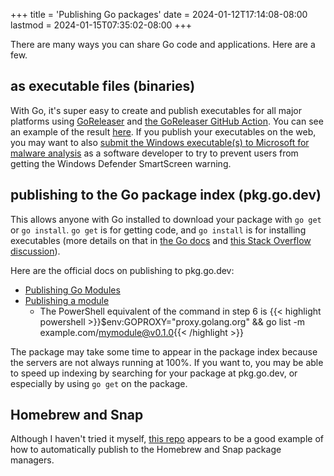 +++
title = 'Publishing Go packages'
date = 2024-01-12T17:14:08-08:00
lastmod = 2024-01-15T07:35:02-08:00
+++

There are many ways you can share Go code and applications. Here are a few.

## as executable files (binaries)

With Go, it's super easy to create and publish executables for all major platforms using [GoReleaser](https://goreleaser.com/) and [the GoReleaser GitHub Action](https://github.com/marketplace/actions/goreleaser-action). You can see an example of the result [here](https://github.com/wheelercj/email-linter/releases). If you publish your executables on the web, you may want to also [submit the Windows executable(s) to Microsoft for malware analysis](https://www.microsoft.com/en-us/wdsi/filesubmission) as a software developer to try to prevent users from getting the Windows Defender SmartScreen warning.

## publishing to the Go package index (pkg.go.dev)

This allows anyone with Go installed to download your package with `go get` or `go install`. `go get` is for getting code, and `go install` is for installing executables (more details on that in [the Go docs](https://go.dev/doc/go-get-install-deprecation) and [this Stack Overflow discussion](https://stackoverflow.com/questions/24878737/what-is-the-difference-between-go-get-and-go-install)).

Here are the official docs on publishing to pkg.go.dev:

* [Publishing Go Modules](https://tip.golang.org/blog/publishing-go-modules)
* [Publishing a module](https://go.dev/doc/modules/publishing)
    * The PowerShell equivalent of the command in step 6 is {{< highlight powershell >}}$env:GOPROXY="proxy.golang.org" && go list -m example.com/mymodule@v0.1.0{{< /highlight >}}

The package may take some time to appear in the package index because the servers are not always running at 100%. If you want to, you may be able to speed up indexing by searching for your package at pkg.go.dev, or especially by using `go get` on the package.

## Homebrew and Snap

Although I haven't tried it myself, [this repo](https://github.com/wakatara/harsh) appears to be a good example of how to automatically publish to the Homebrew and Snap package managers.

